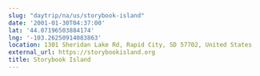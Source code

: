 ```yaml
---
slug: "daytrip/na/us/storybook-island"
date: '2001-01-30T04:37:00'
lat: '44.07196503884174'
lng: '-103.26250914083863'
location: 1301 Sheridan Lake Rd, Rapid City, SD 57702, United States
external_url: https://storybookisland.org
title: Storybook Island
---
```



